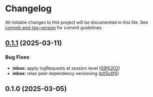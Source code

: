 # Changelog

All notable changes to this project will be documented in this file. See [commit-and-tag-version](https://github.com/absolute-version/commit-and-tag-version) for commit guidelines.

## [0.1.1](https://github.com/groton-school/myschoolapp-reporting/compare/inbox/0.1.0...inbox/0.1.1) (2025-03-11)


### Bug Fixes

* **inbox:** apply logRequests at session level ([08f0202](https://github.com/groton-school/myschoolapp-reporting/commit/08f02022d5a19fba4c1be13dc8736a77b1c3e565))
* **inbox:** relax peer dependency versioning ([b05c6f5](https://github.com/groton-school/myschoolapp-reporting/commit/b05c6f50e844d84ef5a568ea8bd5a1f49902abaa))

## 0.1.0 (2025-03-05)
